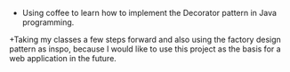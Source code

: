 + Using coffee to learn how to implement the Decorator pattern in Java programming. 

+Taking my classes a few steps forward and also using the factory design pattern as inspo, because I would like to use 
this project as the basis for a web application in the future. 